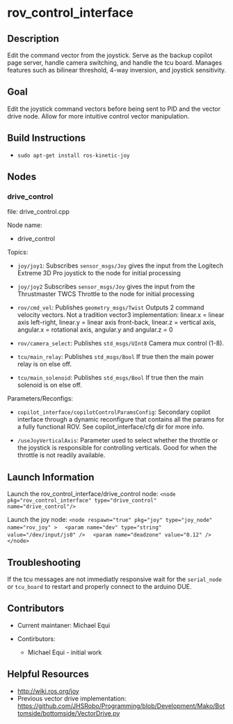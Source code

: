 # rov_control_interface

## Description

Edit the command vector from the joystick. Serve as the backup copilot page server, handle camera switching, and handle the tcu board. Manages features such as bilinear threshold, 4-way inversion, and joystick sensitivity.

## Goal

Edit the joystick command vectors before being sent to PID and the vector drive node. Allow for more intuitive control vector manipulation.

## Build Instructions

* `sudo apt-get install ros-kinetic-joy`

## Nodes

### drive_control

file: drive_control.cpp

Node name:
* drive_control

Topics:


* `joy/joy1`:
  Subscribes `sensor_msgs/Joy` gives the input from the Logitech Extreme 3D Pro joystick to the node for initial processing

* `joy/joy2`
  Subscribes `sensor_msgs/Joy` gives the input from the Thrustmaster TWCS Throttle to the node for initial processing

* `rov/cmd_vel`:
  Publishes `geometry_msgs/Twist` Outputs 2 command velocity vectors. Not a tradition vector3 implementation: linear.x = linear axis left-right, linear.y = linear axis front-back, linear.z = vertical axis, angular.x = rotational axis, angular.y and angular.z = 0

* `rov/camera_select`:
  Publishes `std_msgs/UInt8` Camera mux control (1-8).

* `tcu/main_relay`:
  Publishes `std_msgs/Bool` If true then the main power relay is on else off.

* `tcu/main_solenoid`:
  Publishes `std_msgs/Bool` If true then the main solenoid is on else off.

Parameters/Reconfigs:

*  `copilot_interface/copilotControlParamsConfig`: Secondary copilot interface through a dynamic reconfigure that contains all the params for a fully functional ROV. See copilot_interface/cfg dir for more info.

* `/useJoyVerticalAxis`: Parameter used to select whether the throttle or the joystick is responsible for controlling verticals. Good for when the throttle is not readily available.



## Launch Information
Launch the rov_control_interface/drive_control node:
`<node pkg="rov_control_interface" type="drive_control" name="drive_control"/>`

Launch the joy node:
`<node respawn="true" pkg="joy" type="joy_node" name="rov_joy" >`
`  <param name="dev" type="string" value="/dev/input/js0" />`
`  <param name="deadzone" value="0.12" />`
`</node>`

## Troubleshooting

If the tcu messages are not immediatly responsive wait for the `serial_node` or `tcu_board` to restart and properly connect to the arduino DUE.

## Contributors

* Current maintaner: Michael Equi

* Contirbutors:
  * Michael Equi - initial work

## Helpful Resources

* http://wiki.ros.org/joy
* Previous vector drive implementation: https://github.com/JHSRobo/Programming/blob/Development/Mako/Bottomside/bottomside/VectorDrive.py

